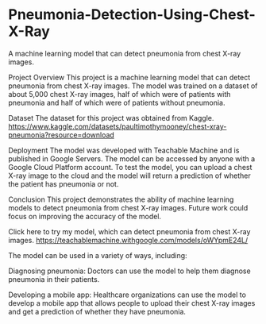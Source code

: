 # Pneumonia-Detection-Using-Chest-X-Ray
A machine learning model that can detect pneumonia from chest X-ray images.

Project Overview
This project is a machine learning model that can detect pneumonia from chest X-ray images. The model was trained on a dataset of about 5,000 chest X-ray images, half of which were of patients with pneumonia and half of which were of patients without pneumonia.

Dataset
The dataset for this project was obtained from Kaggle.
https://www.kaggle.com/datasets/paultimothymooney/chest-xray-pneumonia?resource=download

Deployment
The model was developed with Teachable Machine and is published in Google Servers. The model can be accessed by anyone with a Google Cloud Platform account. To test the model, you can upload a chest X-ray image to the cloud and the model will return a prediction of whether the patient has pneumonia or not.

Conclusion
This project demonstrates the ability of machine learning models to detect pneumonia from chest X-ray images. Future work could focus on improving the accuracy of the model.

Click here to try my model, which can detect pneumonia from chest X-ray images. 
https://teachablemachine.withgoogle.com/models/oWYpmE24L/

The model can be used in a variety of ways, including:

Diagnosing pneumonia: Doctors can use the model to help them diagnose pneumonia in their patients.

Developing a mobile app: Healthcare organizations can use the model to develop a mobile app that allows people to upload their chest X-ray images and get a prediction of whether they have pneumonia.

